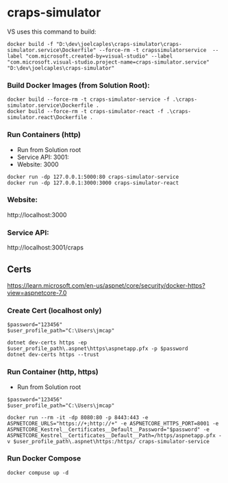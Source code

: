 # craps-simulator

VS uses this command to build:
```
docker build -f "D:\dev\joelcaples\craps-simulator\craps-simulator.service\Dockerfile" --force-rm -t crapssimulatorservice  --label "com.microsoft.created-by=visual-studio" --label "com.microsoft.visual-studio.project-name=craps-simulator.service" "D:\dev\joelcaples\craps-simulator"
```

### Build Docker Images (from Solution Root):
```
docker build --force-rm -t craps-simulator-service -f .\craps-simulator.service\Dockerfile .
docker build --force-rm -t craps-simulator-react -f .\craps-simulator.react\Dockerfile .
```

### Run Containers (http)
- Run from Solution root
- Service API: 3001:
- Website: 3000
```
docker run -dp 127.0.0.1:5000:80 craps-simulator-service
docker run -dp 127.0.0.1:3000:3000 craps-simulator-react
```

### Website:
http://localhost:3000

### Service API:
http://localhost:3001/craps



## Certs
https://learn.microsoft.com/en-us/aspnet/core/security/docker-https?view=aspnetcore-7.0

### Create Cert (localhost only)
```
$password="123456"
$user_profile_path="C:\Users\jmcap"

dotnet dev-certs https -ep $user_profile_path\.aspnet\https\aspnetapp.pfx -p $password
dotnet dev-certs https --trust
```

### Run Container (http, https)
- Run from Solution root

```
$password="123456"
$user_profile_path="C:\Users\jmcap"

docker run --rm -it -dp 8080:80 -p 8443:443 -e ASPNETCORE_URLS="https://+;http://+" -e ASPNETCORE_HTTPS_PORT=8001 -e ASPNETCORE_Kestrel__Certificates__Default__Password="$password" -e ASPNETCORE_Kestrel__Certificates__Default__Path=/https/aspnetapp.pfx -v $user_profile_path\.aspnet\https:/https/ craps-simulator-service
```

### Run Docker Compose
```
docker compuse up -d
```
